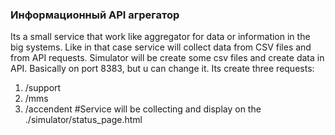 ### Информационный API агрегатор
Its a small service that work like aggregator for data or information in the big systems.
Like in that case service will collect data from CSV files and from API requests.
Simulator will be create some csv files and create data in API. 
Basically on port 8383, but u can change it. Its create three requests: 
1) /support
2) /mms
3) /accendent
#Service will be collecting and display on the ./simulator/status_page.html

